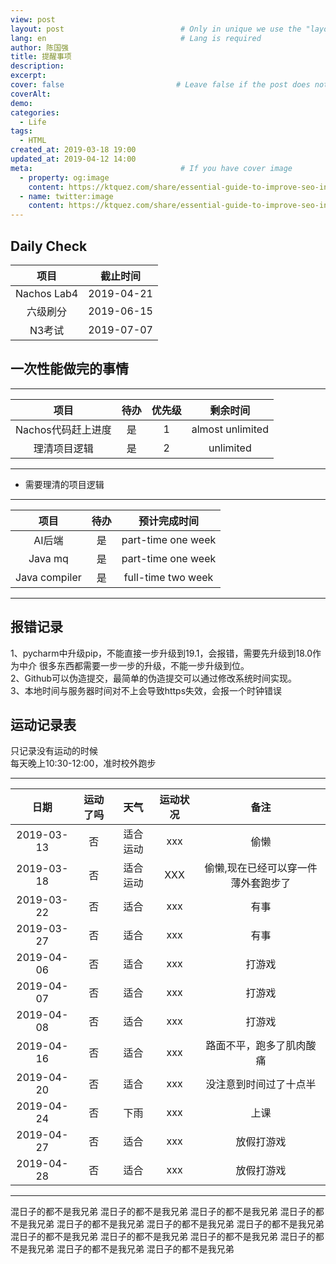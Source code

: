 ```yaml
---
view: post
layout: post                          # Only in unique we use the "layout: post"
lang: en                              # Lang is required
author: 陈国强
title: 提醒事项
description:
excerpt:
cover: false                         # Leave false if the post does not have cover image, if there is set to true
coverAlt:
demo:
categories:
  - Life
tags: 
  - HTML
created_at: 2019-03-18 19:00
updated_at: 2019-04-12 14:00
meta:                                 # If you have cover image
  - property: og:image
    content: https://ktquez.com/share/essential-guide-to-improve-seo-in-single-page-application-vuejs.png
  - name: twitter:image
    content: https://ktquez.com/share/essential-guide-to-improve-seo-in-single-page-application-vuejs.png
---
```


## Daily Check

|项目|截止时间|
|:----:|:----:|
|Nachos Lab4|2019-04-21|
|六级刷分|2019-06-15|
|N3考试|2019-07-07|

## 一次性能做完的事情
---
|项目|待办|优先级|剩余时间|
|:----:|:----:|:----:|:----:|
|Nachos代码赶上进度|是|1|almost unlimited|
|理清项目逻辑|是|2|unlimited|
---

+ 需要理清的项目逻辑  

---
|项目|待办|预计完成时间|
|:----:|:----:|:----:|
|AI后端|是|part-time one week|
|Java mq|是|part-time one week|
|Java compiler|是|full-time two week|
---  

## 报错记录  
1、pycharm中升级pip，不能直接一步升级到19.1，会报错，需要先升级到18.0作为中介
很多东西都需要一步一步的升级，不能一步升级到位。  
2、Github可以伪造提交，最简单的伪造提交可以通过修改系统时间实现。  
3、本地时间与服务器时间对不上会导致https失效，会报一个时钟错误

## 运动记录表  

只记录没有运动的时候  
每天晚上10:30-12:00，准时校外跑步  

---
|日期|运动了吗|天气|运动状况|备注|
|:----:|:-----:|:----:|:----:|:----:|
|2019-03-13 |否|适合运动|xxx|偷懒|
|2019-03-18 |否|适合运动|XXX|偷懒,现在已经可以穿一件薄外套跑步了|
|2019-03-22 |否|适合|xxx|有事|
|2019-03-27 |否|适合|xxx|有事|
|2019-04-06 |否|适合|xxx|打游戏|
|2019-04-07 |否|适合|xxx|打游戏|
|2019-04-08 |否|适合|xxx|打游戏|
|2019-04-16 |否|适合|xxx|路面不平，跑多了肌肉酸痛|
|2019-04-20 |否|适合|xxx|没注意到时间过了十点半|
|2019-04-24 |否|下雨|xxx|上课|
|2019-04-27 |否|适合|xxx|放假打游戏|
|2019-04-28 |否|适合|xxx|放假打游戏|
---

混日子的都不是我兄弟
混日子的都不是我兄弟
混日子的都不是我兄弟
混日子的都不是我兄弟
混日子的都不是我兄弟
混日子的都不是我兄弟
混日子的都不是我兄弟
混日子的都不是我兄弟
混日子的都不是我兄弟
混日子的都不是我兄弟
混日子的都不是我兄弟
混日子的都不是我兄弟
混日子的都不是我兄弟